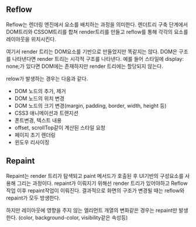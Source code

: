 ## Reflow
Reflow는 렌더링 엔진에서 요소를 배치하는 과정을 의미한다.
렌더트리 구축 단계에서 DOM트리와 CSSOM트리를 합쳐 render트리를 만들고 reflow를 통해 각각의 요소를 레이아웃을 위치시킨다.

여기서 render 트리는 DOM요소를 기반으로 만들었지만 똑같지는 않다.
DOM은 구조를 나타낸다면 render 트리는 시각적 구조를 나타낸다. 
예를 들어 스타일에 display: none;가 있다면 DOM에는 존재하지만 render 트리에는 할당되지 않는다.

relow가 발생하는 경우는 다음과 같다. 
+ DOM 노드의 추가, 제거
+ DOM 노드의 위치 변경
+ DOM 노드의 크기 변경(margin, padding, border, width, height 등)
+ CSS3 애니메이션과 트랜지션
+ 폰트변경, 텍스트 내용
+ offset, scrollTop같이 계산된 스타일 요청
+ 페이지 초기 렌더링
+ 윈도우 리사이징

## Repaint 
Repaint는 render 트리가 탐색되고 paint 메서드가 호출된 후 UI기반의 구성요소를 사용해 그리는 과정이다.
repaint가 이뤄지기 위해선 render 트리가 있어야하고 Reflow작업 이후 repaint작업이 이뤄진다.
결과적으로 화면의 구조가 변경될 때는 reflow와 repaint가 모두 방생한다.

하지만 레이아웃에 영향을 주지 않는 엘리먼트 개열의 변화같은 경우는 repaint만 발생한다.
(color, background-color, visibility같은 속성등)
